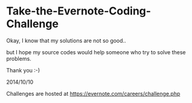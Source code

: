 Take-the-Evernote-Coding-Challenge
==================================
Okay, I know that my solutions are not so good..

but I hope my source codes would help someone who try to solve these problems.

Thank you :-)

2014/10/10 

Challenges are hosted at https://evernote.com/careers/challenge.php
